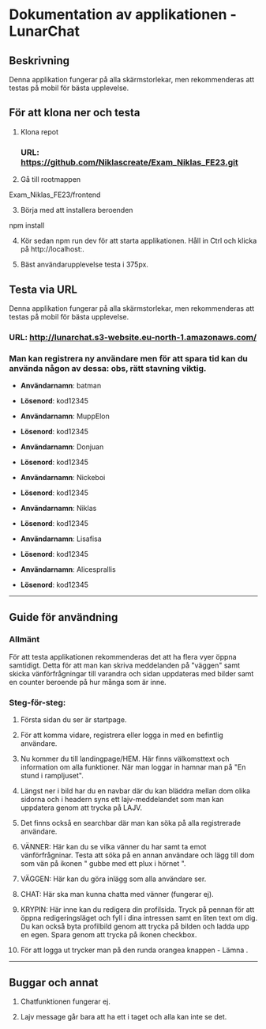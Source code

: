# Dokumentation av applikationen - LunarChat
## Beskrivning
Denna applikation fungerar på alla skärmstorlekar, men rekommenderas att testas på mobil för bästa upplevelse.


## För att klona ner och testa
1. Klona repot

   ### URL: https://github.com/Niklascreate/Exam_Niklas_FE23.git

2. Gå till rootmappen

Exam_Niklas_FE23/frontend

3. Börja med att installera beroenden

npm install

4. Kör sedan npm run dev för att starta applikationen. Håll in Ctrl och klicka på http://localhost:.

5. Bäst användarupplevelse testa i 375px.

## Testa via URL
Denna applikation fungerar på alla skärmstorlekar, men rekommenderas att testas på mobil för bästa upplevelse.

### URL: http://lunarchat.s3-website.eu-north-1.amazonaws.com/


### Man kan registrera ny användare men för att spara tid kan du använda någon av dessa: obs, rätt stavning viktig.
- **Användarnamn**: batman  
- **Lösenord**: kod12345

- **Användarnamn**: MuppElon  
- **Lösenord**: kod12345
  
- **Användarnamn**: Donjuan  
- **Lösenord**: kod12345

- **Användarnamn**: Nickeboi  
- **Lösenord**: kod12345

- **Användarnamn**: Niklas  
- **Lösenord**: kod12345

- **Användarnamn**: Lisafisa 
- **Lösenord**: kod12345

- **Användarnamn**: Alicesprallis  
- **Lösenord**: kod12345

---

## Guide för användning

### Allmänt
För att testa applikationen rekommenderas det att ha flera vyer öppna samtidigt. Detta för att man kan skriva meddelanden på "väggen" samt skicka vänförfrågningar till varandra och sidan uppdateras med bilder samt en counter beroende på hur många som är inne.

### Steg-för-steg:

   1. Första sidan du ser är startpage.
      
   3. För att komma vidare, registrera eller logga in med en befintlig användare.

   4. Nu kommer du till landingpage/HEM. Här finns välkomsttext och information om alla funktioner. När man loggar in hamnar man på "En stund i rampljuset".
      
   5. Längst ner i bild har du en navbar där du kan bläddra mellan dom olika sidorna och i headern syns ett lajv-meddelandet som man kan uppdatera genom att trycka på LAJV.

   6. Det finns också en searchbar där man kan söka på alla registrerade användare.
      
   7. VÄNNER: Här kan du se vilka vänner du har samt ta emot vänförfrågninar. Testa att söka på en annan användare och lägg till dom som vän på ikonen " gubbe med ett plux i hörnet ".

   8. VÄGGEN: Här kan du göra inlägg som alla användare ser.
      
   9. CHAT: Här ska man kunna chatta med vänner (fungerar ej).

   10. KRYPIN: Här inne kan du redigera din profilsida. Tryck på pennan för att öppna redigeringsläget och fyll i dina intressen samt en liten text om dig. Du kan också byta profilbild genom att trycka på bilden och ladda upp en egen. Spara genom att trycka på ikonen checkbox.

   11. För att logga ut trycker man på den runda orangea knappen - Lämna .  


---


## Buggar och annat

1. Chatfunktionen fungerar ej.

2. Lajv message går bara att ha ett i taget och alla kan inte se det.
